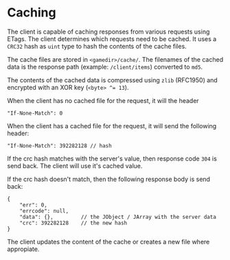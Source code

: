 # Caching

The client is capable of caching responses from various requests using ETags.
The client determines which requests need to be cached. It uses a `CRC32` hash
as `uint` type to hash the contents of the cache files.

The cache files are stored in `<gamedir>/cache/`. The filenames of the cached
data is the response path (example: `/client/items`) converted to `md5`.

The contents of the cached data is compressed using `zlib` (RFC1950) and
encrypted with an XOR key (`<byte> ^= 13`).

When the client has no cached file for the request, it will the header

```
"If-None-Match": 0
```

When the client has a cached file for the request, it will send the following
header:

```
"If-None-Match": 392282128 // hash
```

If the crc hash matches with the server's value, then response code `304` is
send back. The client will use it's cached value.

If the crc hash doesn't match, then the following response body is send back:

```jsonc
{
    "err": 0,    
    "errcode": null,
    "data": {},         // the JObject / JArray with the server data
    "crc": 392282128    // the new hash
}
```

The client updates the content of the cache or creates a new file where
appropiate.
